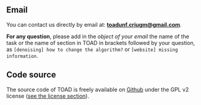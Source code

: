 ## Email

You can contact us directly by email at: [**toadunf.criugm@gmail.com**](toadunf.criugm@gmail.com).

**For any question**, please add in the *object of your email* the name of the task or the name of section in TOAD in brackets followed by your question, as `[denoising] how to change the algorithm?` or `[website] missing information`.


## Code source

The source code of TOAD is freely available on [Github](https://github.com/UNFmontreal/toad) under the GPL v2 license ([see the license section](about/license.md)).
